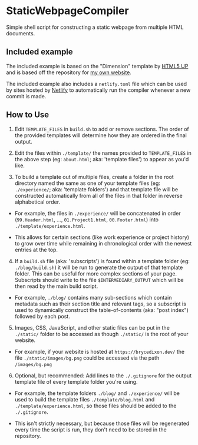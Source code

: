 # StaticWebpageCompiler

Simple shell script for constructing a static webpage from multiple HTML documents.

## Included example

The included example is based on the "Dimension" template by [HTML5 UP](https://html5up.net/dimension) and is based off the repository for [my own website](https://brycedixon.dev/).

The included example also includes a `netlify.toml` file which can be used by sites hosted by [Netlify](https://www.netlify.com/) to automatically run the compiler whenever a new commit is made.

## How to Use

1. Edit `TEMPLATE_FILES` in `build.sh` to add or remove sections. The order of the provided templates will determine how they are ordered in the final output.

2. Edit the files within `./template/` the names provided to `TEMPLATE_FILES` in the above step (eg: `about.html`; aka: 'template files') to appear as you'd like.

3. To build a template out of multiple files, create a folder in the root directory named the same as one of your template files (eg: `./experience/`; aka: 'template folders') and that template file will be constructed automatically from all of the files in that folder in reverse alphabetical order.

  - For example, the files in `./experience/` will be concatenated in order (`99.Header.html`, ..., `01.Project1.html`, `00.Footer.html`) into `./template/experience.html`.
  
  - This allows for certain sections (like work experience or project history) to grow over time while remaining in chronological order with the newest entries at the top.

4. If a `build.sh` file (aka: 'subscripts') is found within a template folder (eg: `./blog/build.sh`) it will be run to generate the output of that template folder. This can be useful for more complex sections of your page. Subscripts should write to the file `$INTERMEDIARY_OUTPUT` which will be then read by the main build script.

  - For example, `./blog/` contains many sub-sections which contain metadata such as their section title and relevant tags, so a subscript is used to dynamically construct the table-of-contents (aka: "post index") followed by each post.

5. Images, CSS, JavaScript, and other static files can be put in the `./static/` folder to be accessed as though `./static/` is the root of your website.

  - For example, if your website is hosted at `https://brycedixon.dev/` the file `./static/images/bg.png` could be accessed via the path `/images/bg.png`

6. Optional, but recommended: Add lines to the `./.gitignore` for the output template file of every template folder you're using.

  - For example, the template folders `./blog/` and `./experience/` will be used to build the template files `./template/blog.html` and `./template/experience.html`, so those files should be added to the `./.gitignore`.

  - This isn't strictly necessary, but because those files will be regenerated every time the script is run, they don't need to be stored in the repository.
